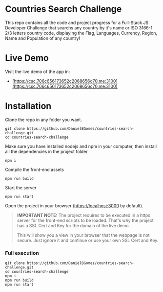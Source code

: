 # Countries Search Challenge
This repo contains all the code and project progress for a Full-Stack JS Developer Challenge that searchs any country by it's name or ISO 3166-1 2/3 letters country code, displaying the Flag, Languages, Currency, Region, Name and Population of any country!

# Live Demo
Visit the live demo of the app in:
* [https://csc.706c656173652c2068656c70.me:3100](https://csc.706c656173652c2068656c70.me:3100)

# Installation
Clone the repo in any folder you want.
```
git clone https://github.com/DanielBGomez/countries-search-challenge.git
cd countries-search-challenge
```

Make sure you have installed nodejs and npm in your computer, then install all the dependencies in the project folder
```
npm i
```

Compile the front-end assets
```
npm run build
```

Start the server
```
npm run start
```

Open the project in your browser ([https://localhost:3000](https://localhost:3000) by default).

> **IMPORTANT NOTE:** The project requires to be executed in a https server for the front-end scripts to be loaded. That's why the project has a SSL Cert and Key for the domain of the live demo.
>
> This will show you a view in your browser that the webpage is not secure. Just ignore it and continue or use your own SSL Cert and Key.

### Full execution
```
git clone https://github.com/DanielBGomez/countries-search-challenge.git
cd countries-search-challenge
npm i
npm run build
npm run start
```
